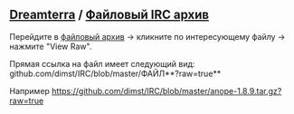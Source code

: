 ## [Dreamterra](https://dim.st/dreamterra) / [Файловый IRC архив](https://github.com/dimst/IRC)
Перейдите в [файловый архив](https://github.com/dimst/IRC) → кликните по интересующему файлу → нажмите "View Raw".

Прямая ссылка на файл имеет следующий вид: github.com/dimst/IRC/blob/master/ФАЙЛ**?raw=true**

Например https://github.com/dimst/IRC/blob/master/anope-1.8.9.tar.gz?raw=true


